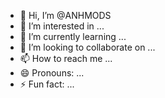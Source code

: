 - 👋 Hi, I’m @ANHMODS
- 👀 I’m interested in ...
- 🌱 I’m currently learning ...
- 💞️ I’m looking to collaborate on ...
- 📫 How to reach me ...
- 😄 Pronouns: ...
- ⚡ Fun fact: ...

<!---
ANHMODS/ANHMODS is a ✨ special ✨ repository because its `README.md` (this file) appears on your GitHub profile.
You can click the Preview link to take a look at your changes.
--->
